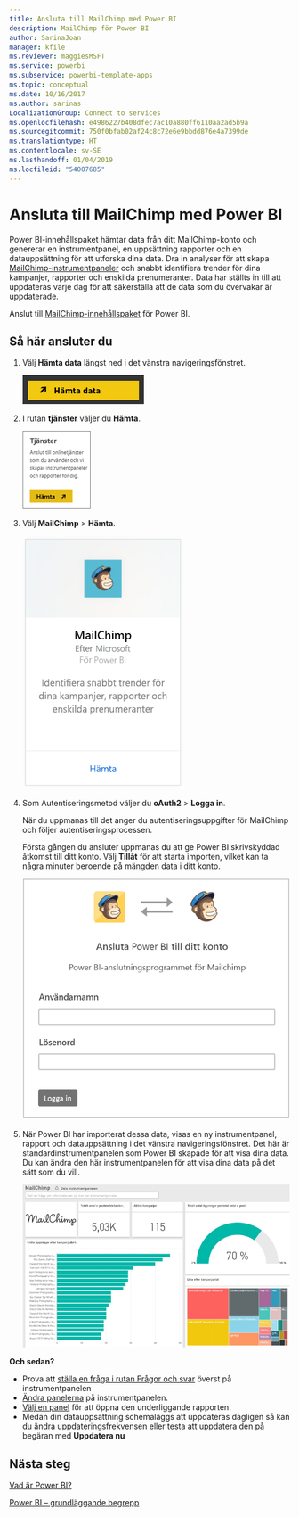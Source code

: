 ```yaml
---
title: Ansluta till MailChimp med Power BI
description: MailChimp för Power BI
author: SarinaJoan
manager: kfile
ms.reviewer: maggiesMSFT
ms.service: powerbi
ms.subservice: powerbi-template-apps
ms.topic: conceptual
ms.date: 10/16/2017
ms.author: sarinas
LocalizationGroup: Connect to services
ms.openlocfilehash: e4986227b408dfec7ac10a880ff6110aa2ad5b9a
ms.sourcegitcommit: 750f0bfab02af24c8c72e6e9bbdd876e4a7399de
ms.translationtype: HT
ms.contentlocale: sv-SE
ms.lasthandoff: 01/04/2019
ms.locfileid: "54007685"
---
```

# <a name="connect-to-mailchimp-with-power-bi"></a>Ansluta till MailChimp med Power BI
Power BI-innehållspaket hämtar data från ditt MailChimp-konto och genererar en instrumentpanel, en uppsättning rapporter och en datauppsättning för att utforska dina data. Dra in analyser för att skapa [MailChimp-instrumentpaneler](https://powerbi.microsoft.com/integrations/mailchimp) och snabbt identifiera trender för dina kampanjer, rapporter och enskilda prenumeranter. Data har ställts in till att uppdateras varje dag för att säkerställa att de data som du övervakar är uppdaterade.

Anslut till [MailChimp-innehållspaket](https://app.powerbi.com/getdata/services/mailchimp) för Power BI.

## <a name="how-to-connect"></a>Så här ansluter du
1. Välj **Hämta data** längst ned i det vänstra navigeringsfönstret.
   
    ![](media/service-connect-to-mailchimp/pbi_getdata.png)
2. I rutan **tjänster** väljer du **Hämta**.
   
   ![](media/service-connect-to-mailchimp/pbi_getservices.png)
3. Välj **MailChimp** \> **Hämta**.
   
   ![](media/service-connect-to-mailchimp/mailchimp.png)
4. Som Autentiseringsmetod väljer du **oAuth2** \> **Logga in**.
   
    När du uppmanas till det anger du autentiseringsuppgifter för MailChimp och följer autentiseringsprocessen.
   
    Första gången du ansluter uppmanas du att ge Power BI skrivskyddad åtkomst till ditt konto. Välj **Tillåt** för att starta importen, vilket kan ta några minuter beroende på mängden data i ditt konto.
   
    ![](media/service-connect-to-mailchimp/allow.png)
5. När Power BI har importerat dessa data, visas en ny instrumentpanel, rapport och datauppsättning i det vänstra navigeringsfönstret. Det här är standardinstrumentpanelen som Power BI skapade för att visa dina data. Du kan ändra den här instrumentpanelen för att visa dina data på det sätt som du vill.
   
   ![](media/service-connect-to-mailchimp/pbi_mailchimpnewdash.png)

**Och sedan?**

* Prova att [ställa en fråga i rutan Frågor och svar](consumer/end-user-q-and-a.md) överst på instrumentpanelen
* [Ändra panelerna](service-dashboard-edit-tile.md) på instrumentpanelen.
* [Välj en panel](consumer/end-user-tiles.md) för att öppna den underliggande rapporten.
* Medan din datauppsättning schemaläggs att uppdateras dagligen så kan du ändra uppdateringsfrekvensen eller testa att uppdatera den på begäran med **Uppdatera nu**

## <a name="next-steps"></a>Nästa steg
[Vad är Power BI?](power-bi-overview.md)

[Power BI – grundläggande begrepp](consumer/end-user-basic-concepts.md)

